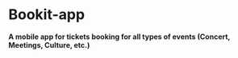 # Bookit-app

__A mobile app for tickets booking for all types of events (Concert, Meetings, Culture, etc.)__
